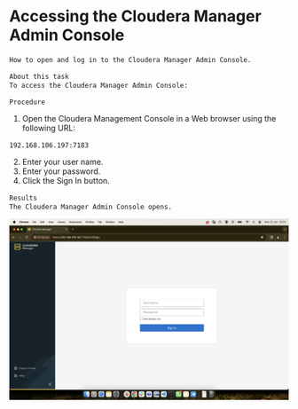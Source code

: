 # Accessing the Cloudera Manager Admin Console

```
How to open and log in to the Cloudera Manager Admin Console.
```
```
About this task
To access the Cloudera Manager Admin Console:
```
```
Procedure
```
1. Open the Cloudera Management Console in a Web browser using the following URL:

```
192.168.106.197:7183
```
2. Enter your user name.
3. Enter your password.
4. Click the Sign In button.

```
Results
The Cloudera Manager Admin Console opens.
```
![alt text](images/1.png)